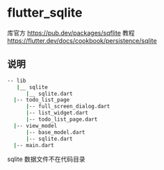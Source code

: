 # flutter_sqlite

库官方
https://pub.dev/packages/sqflite
教程
https://flutter.dev/docs/cookbook/persistence/sqlite

## 说明

```bash
-- lib
   |__ sqlite 
      |__ sqlite.dart
  |-- todo_list_page
      |-- full_screen_dialog.dart
      |-- list_widget.dart
      |-- todo_list_page.dart
  |-- view_model
      |-- base_model.dart
      |-- sqlite.dart
  |-- main.dart    
```

sqlite 数据文件不在代码目录